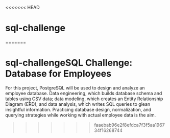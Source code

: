 <<<<<<< HEAD
# sql-challenge
=======
# sql-challengeSQL Challenge: Database for Employees
For this project, PostgreSQL will be used to design and analyze an employee database. Data engineering, which builds database schema and tables using CSV data; data modeling, which creates an Entity Relationship Diagram (ERD); and data analysis, which writes SQL queries to glean insightful information. Practicing database design, normalization, and querying strategies while working with actual employee data is the aim.
>>>>>>> faaebab96e2f8efdca7f3f5aa196734f16268744
